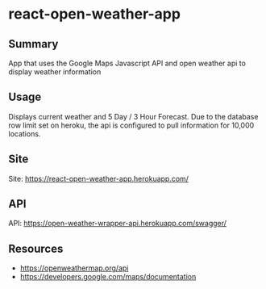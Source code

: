 # react-open-weather-app


## Summary
App that uses the Google Maps Javascript API and open weather api to display weather information


## Usage
Displays current weather and 5 Day / 3 Hour Forecast.
Due to the database row limit set on heroku, the api is configured to pull information for 10,000 locations.

## Site
Site: https://react-open-weather-app.herokuapp.com/


## API
API: https://open-weather-wrapper-api.herokuapp.com/swagger/

## Resources
* https://openweathermap.org/api
* https://developers.google.com/maps/documentation

